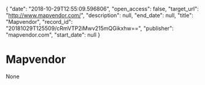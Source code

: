 {
  "date": "2018-10-29T12:55:09.596806", 
  "open_access": false, 
  "target_url": "http://www.mapvendor.com/", 
  "description": null, 
  "end_date": null, 
  "title": "Mapvendor", 
  "record_id": "20181029T125509/cRmVTP2iMwv215mQGikxhw==", 
  "publisher": "mapvendor.com", 
  "start_date": null
}

# Mapvendor

None